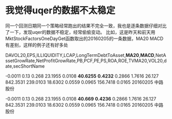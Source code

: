 # 我觉得uqer的数据不太稳定

同一个回测日期同一个策略经常跑出的结果不完全一致，我也是逐条数据仔细对比了一下，发现uqer的数据不稳定，经常偷偷变动。
比如，这是昨天和前天用MktStockFactorsOneDayGet函数取出的20160205的一条数据，MA20 MACD有差别，这样的例子还有好多处

DAVOL20,EPS,ILLIQUIDITY,LCAP,LongTermDebtToAsset,**MA20**,**MACD**,NetAssetGrowRate,NetProfitGrowRate,PB,PCF,PE,PS,ROA,ROE,TVMA20,VOL20,date,secShortName

-0.0011	0.13	0.268	23.1955	0.0108	**40.6255**	**0.4232**	0.2866	1.7616	26.127	842.3531	239.0103	18.6302	0.0559	0.0965	156.7418	0.0165	20160205 中路股份

-0.0011	0.13	0.268	23.1955	0.0108	**40.669**	**0.4236**	0.2866	1.7616	26.127	842.3531	239.0103	18.6302	0.0559	0.0965	156.7418	0.0165	20160205 中路股份